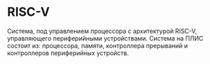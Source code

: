# RISC-V
Система, под управлением процессора с архитектурой RISC-V, управляющего периферийными устройствами. 
Система на ПЛИС состоит из: процессора, памяти, контроллера прерываний и контроллеров периферийных устройств.


 
